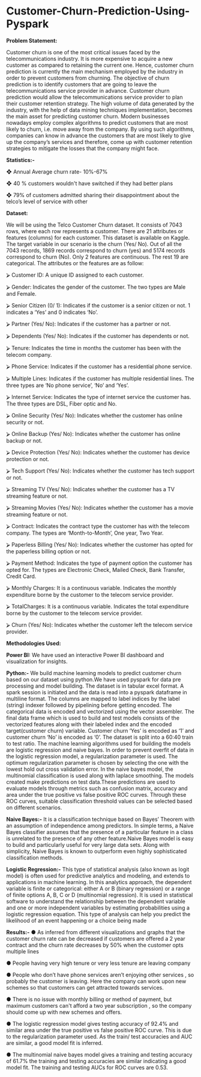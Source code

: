 # Customer-Churn-Prediction-Using-Pyspark
**Problem Statement:**

Customer churn is one of the most critical issues faced by the telecommunications industry. It is more expensive to acquire a new customer as compared to retaining the current one. Hence, customer churn prediction is currently the main mechanism employed by the industry in order to prevent customers from churning. The objective of churn prediction is to identify customers that are going to leave the telecommunications service provider in advance. Customer churn prediction would allow the telecommunications service provider to plan their customer retention strategy. The high volume of data generated by the industry, with the help of data mining techniques implementation, becomes the main asset for predicting customer churn. 
Modern businesses nowadays employ complex algorithms to predict customers that are most likely to churn, i.e. move away from the company. By using such algorithms, companies can know in advance the customers that are most likely to give up the company’s services and therefore, come up with customer retention strategies to mitigate the losses that the company might face.

**Statistics:-**

❖	Annual Average churn rate- 10%-67%

❖	40 % customers wouldn't have switched if they had better plans 

❖	79% of customers admitted sharing their disappointment about the telco’s level of service with other


**Dataset:**

We will be using the Telco Customer Churn dataset. It consists of 7043 rows, where each row represents a customer. There are 21 attributes or features (columns) for each customer. This dataset is available on Kaggle. The target variable in our scenario is the churn (Yes/ No). Out of all the 7043 records, 1869 records correspond to churn (yes) and 5174 records correspond to churn (No). Only 2 features are continuous. The rest 19 are categorical. The attributes or the features are as follow:

⮚	Customer ID: A unique ID assigned to each customer.

⮚	Gender: Indicates the gender of the customer. The two types are Male and Female.

⮚	Senior Citizen (0/ 1): Indicates if the customer is a senior citizen or not. 1 indicates a ‘Yes’ and 0 indicates ‘No’.

⮚	Partner (Yes/ No): Indicates if the customer has a partner or not. 

⮚	Dependents (Yes/ No): Indicates if the customer has dependents or not. 

⮚	Tenure: Indicates the time in months the customer has been with the telecom company.

⮚	Phone Service: Indicates if the customer has a residential phone service.

⮚	Multiple Lines: Indicates if the customer has multiple residential lines. The three types are ‘No phone service’, ‘No’ and ‘Yes’.

⮚	Internet Service: Indicates the type of internet service the customer has. The three types are DSL, Fiber optic and No.

⮚	Online Security (Yes/ No): Indicates whether the customer has online security or not.

⮚	Online Backup (Yes/ No): Indicates whether the customer has online backup or not.

⮚	Device Protection (Yes/ No): Indicates whether the customer has device protection or not.

⮚	Tech Support (Yes/ No): Indicates whether the customer has tech support or not.

⮚	Streaming TV (Yes/ No):  Indicates whether the customer has a TV streaming feature or not.

⮚	Streaming Movies (Yes/ No): Indicates whether the customer has a movie streaming feature or not.

⮚	Contract: Indicates the contract type the customer has with the telecom company. The types are ‘Month-to-Month’, One year, Two Year.

⮚	Paperless Billing  (Yes/ No): Indicates whether the customer has opted for the paperless billing option or not.

⮚	Payment Method: Indicates the type of payment option the customer has opted for. The types are Electronic Check, Mailed Check, Bank Transfer, Credit Card.

⮚	Monthly Charges: It is a continuous variable. Indicates the monthly expenditure borne by the customer to the telecom service provider.

⮚	TotalCharges: It is a continuous variable. Indicates the total expenditure borne by the customer to the telecom service provider.

⮚	Churn (Yes/ No): Indicates whether the customer left the telecom service provider.


**Methodologies Used:**

**Power BI:**
We have used an interactive Power BI dashboard and visualization for insights.

**Python:-**
We build machine learning models to predict customer churn based on our dataset using python.We have used pyspark for data pre processing and model building. The dataset is in tabular excel format. A spark session is initiated and the data is read into a pyspark dataframe in multiline format. The columns are mapped to label indices by the label (string) indexer followed by pipelining before getting encoded. The categorical data is encoded and vectorized using the vector assembler. The final data frame which is used to build and test models consists of the vectorized features along with their labeled index and the encoded target(customer churn) variable. Customer churn ‘Yes’ is encoded as ‘1’ and customer churn ‘No’ is encoded as ‘0’. The dataset is split into a 60:40 train to test ratio. The machine learning algorithms used for building the models are logistic regression and naive bayes. In order to prevent overfit of data in the logistic regression model, a regularization parameter is used. The optimum regularization parameter is chosen by selecting the one with the lowest hold out cross validation error. In the naive bayes model, the multinomial classification is used along with laplace smoothing. The models created make predictions on test data.These predictions are used to evaluate models through metrics such as confusion matrix, accuracy and area under the true positive vs false positive ROC curves. Through these ROC curves, suitable classification threshold values can be selected based on different scenarios.

**Naive Bayes:-**
It is a classification technique based on Bayes’ Theorem with an assumption of independence among predictors. In simple terms, a Naive Bayes classifier assumes that the presence of a particular feature in a class is unrelated to the presence of any other feature.Naive Bayes model is easy to build and particularly useful for very large data sets. Along with simplicity, Naive Bayes is known to outperform even highly sophisticated classification methods.

**Logistic Regression:-**
This type of statistical analysis (also known as logit model) is often used for predictive analytics and modeling, and extends to applications in machine learning. In this analytics approach, the dependent variable is finite or categorical: either A or B (binary regression) or a range of finite options A, B, C or D (multinomial regression). It is used in statistical software to understand the relationship between the dependent variable and one or more independent variables by estimating probabilities using a logistic regression equation. This type of analysis can help you predict the likelihood of an event happening or a choice being made

**Results:-**
●	As inferred from different visualizations and graphs that the customer churn rate can be decreased if customers are offered a 2 year contract and the churn rate decreases by 50% when the customer opts multiple lines 

●	People having very high tenure or very less tenure are leaving company 

●	People who don’t have phone services aren’t enjoying other services , so probably the customer is leaving. Here the company can work upon new schemes so that customers can get attracted towards services.

●	There is no issue with monthly billing or method of payment, but maximum customers can't afford a two year subscription , so the company should come up with new schemes and offers.

●	The logistic regression model gives testing accuracy of 92.4% and similar area under the true positive vs false positive ROC curve. This is due to the regularization parameter used. As the train/ test accuracies and AUC are similar, a good model fit is inferred. 

●	The multinomial naive bayes model gives a training and testing accuracy of 61.7% the training and testing accuracies are similar indicating a good model fit. The training and testing AUCs for ROC curves are 0.53.
 
 



